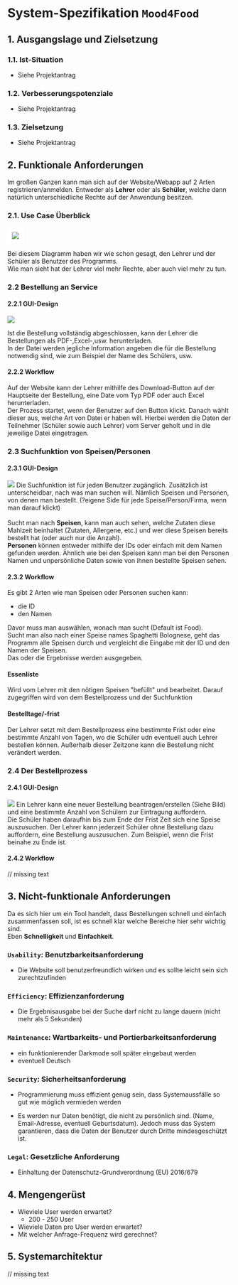 # System-Spezifikation `Mood4Food`

## 1. Ausgangslage und Zielsetzung

### 1.1. Ist-Situation

- Siehe Projektantrag

### 1.2. Verbesserungspotenziale

- Siehe Projektantrag

### 1.3. Zielsetzung

- Siehe Projektantrag

## 2. Funktionale Anforderungen

Im großen Ganzen kann man sich auf der Website/Webapp auf 2 Arten registrieren/anmelden. Entweder als <strong>Lehrer</strong> oder als <strong>Schüler</strong>, welche dann natürlich unterschiedliche Rechte auf der Anwendung besitzen.

### 2.1. Use Case Überblick

<img src="./NewUCDiagram.png" style="background-color:white; padding: 10px">

Bei diesem Diagramm haben wir wie schon gesagt, den Lehrer und der Schüler als Benutzer des Programms. </br>
Wie man sieht hat der Lehrer viel mehr Rechte, aber auch viel mehr zu tun.

### 2.2 Bestellung an Service

#### 2.2.1 <strong> GUI-Design </strong>

<img src="./orderMainSite.png">

Ist die Bestellung vollständig abgeschlossen, kann der Lehrer die Bestellungen als PDF-,Excel-,usw. herunterladen.</br>
In der Datei werden jegliche Information angeben die für die Bestellung notwendig sind, wie zum Beispiel der Name des Schülers, usw.

#### 2.2.2 <strong> Workflow </strong>

Auf der Website kann der Lehrer mithilfe des Download-Button auf der Hauptseite der Bestellung, eine Date vom Typ PDF oder auch Excel herunterladen.</br>
Der Prozess startet, wenn der Benutzer auf den Button klickt.
Danach wählt dieser aus, welche Art von Datei er haben will.
Hierbei werden die Daten der Teilnehmer (Schüler sowie auch Lehrer) vom Server geholt und in die jeweilige Datei eingetragen.

### 2.3 Suchfunktion von Speisen/Personen

#### 2.3.1 <strong> GUI-Design </strong>

<img src="./searchSite.png">
Die Suchfunktion ist für jeden Benutzer zugänglich. Zusätzlich ist unterscheidbar, nach was man suchen will. Nämlich Speisen und Personen, von denen man bestellt. (?eigene Side für jede Speise/Person/Firma, wenn man darauf klickt)</br></br>
Sucht man nach <strong>Speisen</strong>, kann man auch sehen, welche Zutaten diese Mahlzeit beinhaltet (Zutaten, Allergene, etc.) und wer diese Speisen bereits bestellt hat (oder auch nur die Anzahl).</br>
<strong>Personen</strong> können entweder mithilfe der IDs oder einfach mit dem Namen gefunden werden. Ähnlich wie bei den Speisen kann man bei den Personen Namen und unpersönliche Daten sowie von ihnen bestellte Speisen sehen. </br>

#### 2.3.2 <strong> Workflow </strong>

Es gibt 2 Arten wie man Speisen oder Personen suchen kann:

- die ID
- den Namen

Davor muss man auswählen, wonach man sucht (Default ist Food).</br>
Sucht man also nach einer Speise names Spaghetti Bolognese, geht das Programm alle Speisen durch und vergleicht die Eingabe mit der ID und den Namen der Speisen.<br>
Das oder die Ergebnisse werden ausgegeben.

#### <strong>Essenliste</strong>

Wird vom Lehrer mit den nötigen Speisen "befüllt" und bearbeitet. Darauf zugegriffen wird von dem Bestellprozess und der Suchfunktion

#### <strong>Bestelltage/-frist</strong>

Der Lehrer setzt mit dem Bestellprozess eine bestimmte Frist oder eine bestimmte Anzahl von Tagen, wo die Schüler udn eventuell auch Lehrer bestellen können. Außerhalb dieser Zeitzone kann die Bestellung nicht verändert werden.

### 2.4 Der Bestellprozess

#### 2.4.1 <strong> GUI-Design </strong>

<img src="CreateNewOrder.png">
Ein Lehrer kann eine neuer Bestellung beantragen/erstellen (Siehe Bild) und eine bestimmte Anzahl von Schülern zur Eintragung auffordern. </br>
Die Schüler haben daraufhin bis zum Ende der Frist Zeit sich eine Speise auszusuchen. Der Lehrer kann jederzeit Schüler ohne Bestellung dazu auffordern, eine Bestellung auszusuchen. Zum Beispiel, wenn die Frist beinahe zu Ende ist.

#### 2.4.2 <strong> Workflow </strong>

// missing text

## 3. Nicht-funktionale Anforderungen

Da es sich hier um ein Tool handelt, dass Bestellungen schnell und einfach zusammenfassen soll, ist es schnell klar welche Bereiche hier sehr wichtig sind.<br>
Eben <strong>Schnelligkeit</strong> und <strong>Einfachkeit</strong>.

### `Usability`: Benutzbarkeitsanforderung

- Die Website soll benutzerfreundlich wirken und es sollte leicht sein sich zurechtzufinden

### `Efficiency`: Effizienzanforderung

- Die Ergebnisausgabe bei der Suche darf nicht zu lange dauern (nicht mehr als 5 Sekunden)

### `Maintenance`: Wartbarkeits- und Portierbarkeitsanforderung

- ein funktionierender Darkmode soll später eingebaut werden
- eventuell Deutsch

### `Security`: Sicherheitsanforderung

- Programmierung muss effizient genug sein, dass Systemaussfälle so gut wie möglich vermieden werden

- Es werden nur Daten benötigt, die nicht zu persönlich sind. (Name, Email-Adresse, eventuell Geburtsdatum).
  Jedoch muss das System garantieren, dass die Daten der Benutzer durch Dritte mindesgeschützt ist.

### `Legal`: Gesetzliche Anforderung

- Einhaltung der Datenschutz-Grundverordnung (EU) 2016/679

## 4. Mengengerüst

- Wieviele User werden erwartet?
  - 200 - 250 User
- Wieviele Daten pro User werden erwartet?
- Mit welcher Anfrage-Frequenz wird gerechnet?

## 5. Systemarchitektur

// missing text
